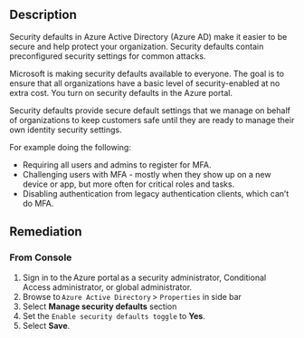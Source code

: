 ## Description

Security defaults in Azure Active Directory (Azure AD) make it easier to be secure and help protect your organization. Security defaults contain preconfigured security settings for common attacks.

Microsoft is making security defaults available to everyone. The goal is to ensure that all organizations have a basic level of security-enabled at no extra cost. You turn on security defaults in the Azure portal.

Security defaults provide secure default settings that we manage on behalf of organizations to keep customers safe until they are ready to manage their own identity security settings.

For example doing the following:
  - Requiring all users and admins to register for MFA.
  - Challenging users with MFA - mostly when they show up on a new device or app, but more often for critical roles and tasks.
  - Disabling authentication from legacy authentication clients, which can’t do MFA.

## Remediation

### From Console

1. Sign in to the Azure portal as a security administrator, Conditional Access administrator, or global administrator.
2. Browse to `Azure Active Directory` > `Properties` in side bar
3. Select **Manage security defaults** section
4. Set the `Enable security defaults toggle` to **Yes**.
5. Select **Save**.

